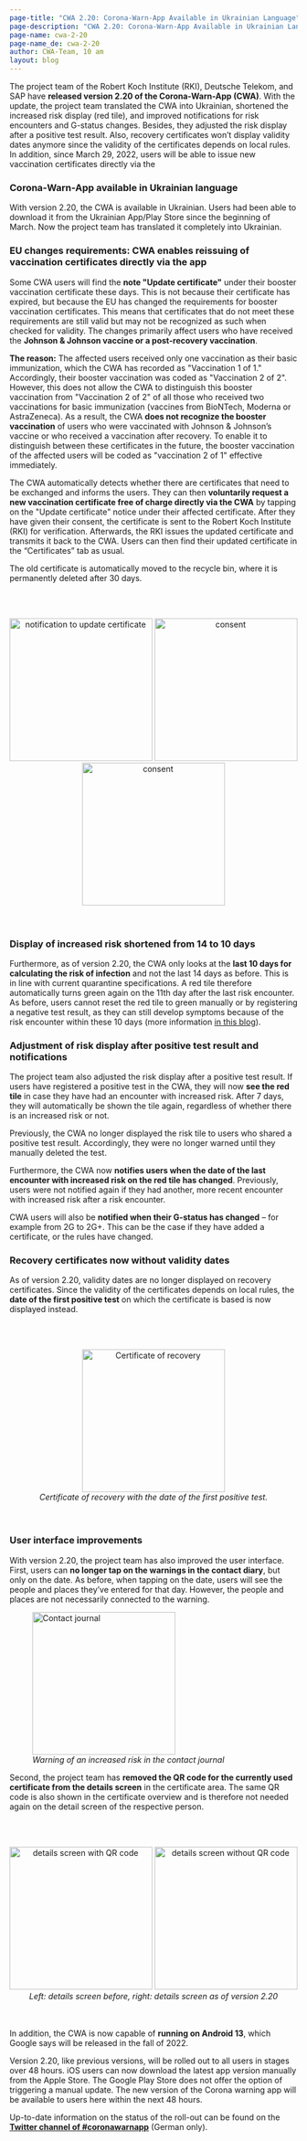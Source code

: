 ```yaml
---
page-title: "CWA 2.20: Corona-Warn-App Available in Ukrainian Language"
page-description: "CWA 2.20: Corona-Warn-App Available in Ukrainian Language"
page-name: cwa-2-20
page-name_de: cwa-2-20
author: CWA-Team, 10 am
layout: blog
---
```


The project team of the Robert Koch Institute (RKI), Deutsche Telekom, and SAP have **released version 2.20 of the Corona-Warn-App (CWA)**. With the update, the project team translated the CWA into Ukrainian, shortened the increased risk display (red tile), and improved notifications for risk encounters and G-status changes. Besides, they adjusted the risk display after a positive test result. Also, recovery certificates won’t display validity dates anymore since the validity of the certificates depends on local rules. In addition, since March 29, 2022, users will be able to issue new vaccination certificates directly via the 

<!-- overview -->

### Corona-Warn-App available in Ukrainian language
With version 2.20, the CWA is available in Ukrainian. Users had been able to download it from the Ukrainian App/Play Store since the beginning of March. Now the project team has translated it completely into Ukrainian. 

### EU changes requirements: CWA enables reissuing of vaccination certificates directly via the app
Some CWA users will find the **note "Update certificate"** under their booster vaccination certificate these days. This is not because their certificate has expired, but because the EU has changed the requirements for booster vaccination certificates. This means that certificates that do not meet these requirements are still valid but may not be recognized as such when checked for validity. The changes primarily affect users who have received the **Johnson & Johnson vaccine or a post-recovery vaccination**.

**The reason:** The affected users received only one vaccination as their basic immunization, which the CWA has recorded as "Vaccination 1 of 1." Accordingly, their booster vaccination was coded as "Vaccination 2 of 2". However, this does not allow the CWA to distinguish this booster vaccination from "Vaccination 2 of 2" of all those who received two vaccinations for basic immunization (vaccines from BioNTech, Moderna or AstraZeneca). As a result, the CWA **does not recognize the booster vaccination** of users who were vaccinated with Johnson & Johnson’s vaccine or who received a vaccination after recovery. To enable it to distinguish between these certificates in the future, the booster vaccination of the affected users will be coded as "vaccination 2 of 1" effective immediately. 

The CWA automatically detects whether there are certificates that need to be exchanged and informs the users. They can then **voluntarily request a new vaccination certificate free of charge directly via the CWA** by tapping on the "Update certificate" notice under their affected certificate. After they have given their consent, the certificate is sent to the Robert Koch Institute (RKI) for verification. Afterwards, the RKI issues the updated certificate and transmits it back to the CWA. Users can then find their updated certificate in the “Certificates” tab as usual.

The old certificate is automatically moved to the recycle bin, where it is permanently deleted after 30 days. 


<br></br>
<center> 
<img src="./new-certificate(1).png" title="notification to update certificate" alt="notification to update certificate" style="align: center" width=250> <img src="./new-certificate(2).png" title="consent" alt="consent" style="align: center" width=250> <img src="./new-certificate(3).png" title="consent" alt="consent" style="align: center" width=250>
<figcaption aria-hidden="true"><em></em></figcaption>
</center>
<br></br>

### Display of increased risk shortened from 14 to 10 days 
Furthermore, as of version 2.20, the CWA only looks at the **last 10 days for calculating the risk of infection** and not the last 14 days as before. This is in line with current quarantine specifications. A red tile therefore automatically turns green again on the 11th day after the last risk encounter. As before, users cannot reset the red tile to green manually or by registering a negative test result, as they can still develop symptoms because of the risk encounter within these 10 days (more information [in this blog](/en/blog/2021-12-15-cwa-red-tile-guidance/)). 

### Adjustment of risk display after positive test result and notifications 
The project team also adjusted the risk display after a positive test result. If users have registered a positive test in the CWA, they will now **see the red tile** in case they have had an encounter with increased risk. After 7 days, they will automatically be shown the tile again, regardless of whether there is an increased risk or not. 

Previously, the CWA no longer displayed the risk tile to users who shared a positive test result. Accordingly, they were no longer warned until they manually deleted the test.  
 
Furthermore, the CWA now **notifies users when the date of the last encounter with increased risk on the red tile has changed**. Previously, users were not notified again if they had another, more recent encounter with increased risk after a risk encounter. 

CWA users will also be **notified when their G-status has changed** – for example from 2G to 2G+. This can be the case if they have added a certificate, or the rules have changed.

### Recovery certificates now without validity dates
As of version 2.20, validity dates are no longer displayed on recovery certificates. Since the validity of the certificates depends on local rules, the **date of the first positive test** on which the certificate is based is now displayed instead. 

<br></br>
<center> 
<img src="./recovery-certificate.png" alt="Certificate of recovery" style="align: center" width=250px><figcaption aria-hidden="true"><em>Certificate of recovery with the date of the first positive test.</em></figcaption>
</center>
<br></br>

### User interface improvements
With version 2.20, the project team has also improved the user interface. First, users can **no longer tap on the warnings in the contact diary**, but only on the date. As before, when tapping on the date, users will see the people and places they’ve entered for that day. However, the people and places are not necessarily connected to the warning. 

<div class="right-float">
<figure>
<img src="./contact-journal.png" alt="Contact journal" style="align: center" width=250px><figcaption aria-hidden="true"><em>Warning of an increased risk in the contact journal</em></figcaption>
</figure>
</div>

Second, the project team has **removed the QR code for the currently used certificate from the details screen** in the certificate area. The same QR code is also shown in the certificate overview and is therefore not needed again on the detail screen of the respective person. 

<br></br>
<center> 
<img src="./qr-code-before.png" title="details screen with QR code" alt="details screen with QR code" style="align: center" width=250> <img src="./qr-code-after.png" title="details screen without QR code" alt="details screen without QR code" style="align: center" width=250>
<figcaption aria-hidden="true"><em>Left: details screen before, right: details screen as of version 2.20</em></figcaption>
</center>
<br></br>


In addition, the CWA is now capable of **running on Android 13**, which Google says will be released in the fall of 2022. 

Version 2.20, like previous versions, will be rolled out to all users in stages over 48 hours. iOS users can now download the latest app version manually from the Apple Store. The Google Play Store does not offer the option of triggering a manual update. The new version of the Corona warning app will be available to users here within the next 48 hours.

Up-to-date information on the status of the roll-out can be found on the **[Twitter channel of #coronawarnapp](https://twitter.com/coronawarnapp)** (German only).

